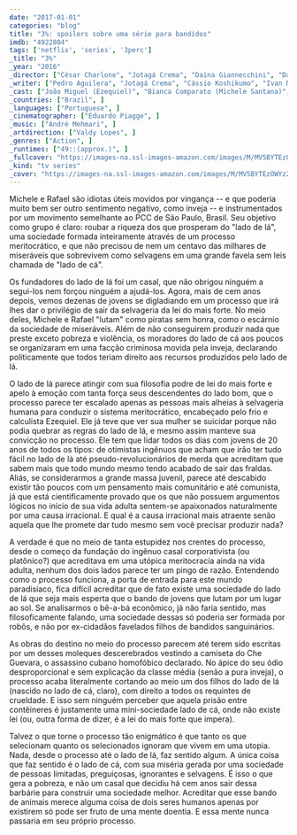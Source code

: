 ```yaml
---
date: "2017-01-01"
categories: "blog"
title: "3%: spoilers sobre uma série para bandidos"
imdb: "4922804"
tags: ['netflix', 'series', '3perc']
_title: "3%"
_year: "2016"
_director: ["César Charlone", "Jotagá Crema", "Daina Giannecchini", "Dani Libardi", ]
_writer: ["Pedro Aguilera", "Jotagá Crema", "Cássio Koshikumo", "Ivan Nakamura", "Denis Nielsen", ]
_cast: ["João Miguel (Ezequiel)", "Bianca Comparato (Michele Santana)", "Michel Gomes (Fernando Carvalho)", "Rodolfo Valente (Rafael Moreira)", "Vaneza Oliveira (Joana Coelho)", "Viviane Porto (Aline)", "Sérgio Mamberti (Matheus)", "Zezé Motta (Nair)", "Celso Frateschi (Líder da Causa)", ]
_countries: ["Brazil", ]
_languages: ["Portuguese", ]
_cinematographer: ["Eduardo Piagge", ]
_music: ["André Mehmari", ]
_artdirection: ["Valdy Lopes", ]
_genres: ["Action", ]
_runtimes: ["49::(approx.)", ]
_fullcover: "https://images-na.ssl-images-amazon.com/images/M/MV5BYTEzOWYzZDktOTkzZC00ZTcyLThjZDYtNDA2Y2Y1YTcxMzNlXkEyXkFqcGdeQXVyMTkzODUwNzk@.jpg"
_kind: "tv series"
_cover: "https://images-na.ssl-images-amazon.com/images/M/MV5BYTEzOWYzZDktOTkzZC00ZTcyLThjZDYtNDA2Y2Y1YTcxMzNlXkEyXkFqcGdeQXVyMTkzODUwNzk@._V1._SX94_SY140_.jpg"
---
```

Michele e Rafael são idiotas úteis movidos por vingança -- e que poderia muito bem ser outro sentimento negativo, como inveja -- e instrumentados por um movimento semelhante ao PCC de São Paulo, Brasil. Seu objetivo como grupo é claro: roubar a riqueza dos que prosperam do "lado de lá", uma sociedade formada inteiramente através de um processo meritocrático, e que não precisou de nem um centavo das milhares de miseráveis que sobrevivem como selvagens em uma grande favela sem leis chamada de "lado de cá".

Os fundadores do lado de lá foi um casal, que não obrigou ninguém a segui-los nem forçou ninguém a ajudá-los. Agora, mais de cem anos depois, vemos dezenas de jovens se digladiando em um processo que irá lhes dar o privilégio de sair da selvageria da lei do mais forte. No meio deles, Michele e Rafael "lutam" como piratas sem honra, como o escárnio da sociedade de miseráveis. Além de não conseguirem produzir nada que preste exceto pobreza e violência, os moradores do lado de cá aos poucos se organizaram em uma facção criminosa movida pela inveja, declarando politicamente que todos teriam direito aos recursos produzidos pelo lado de lá.

O lado de lá parece atingir com sua filosofia podre de lei do mais forte e apelo à emoção com tanta força seus descendentes do lado bom, que o processo parece ter escalado apenas as pessoas mais alheias à selvageria humana para conduzir o sistema meritocrático, encabeçado pelo frio e calculista Ezequiel. Ele já teve que ver sua mulher se suicidar porque não podia quebrar as regras do lado de lá, e mesmo assim manteve sua convicção no processo. Ele tem que lidar todos os dias com jovens de 20 anos de todos os tipos: de otimistas ingênuos que acham que irão ter tudo fácil no lado de lá até pseudo-revolucionários de merda que acreditam que sabem mais que todo mundo mesmo tendo acabado de sair das fraldas. Aliás, se considerarmos a grande massa juvenil, parece até descabido existir tão poucos com um pensamento mais comunitário e até comunista, já que está cientificamente provado que os que não possuem argumentos lógicos no início de sua vida adulta sentem-se apaixonados naturalmente por uma causa irracional. E qual é a causa irracional mais atraente senão aquela que lhe promete dar tudo mesmo sem você precisar produzir nada?

A verdade é que no meio de tanta estupidez nos crentes do processo, desde o começo da fundação do ingênuo casal corporativista (ou platônico?) que acreditava em uma utópica meritocracia ainda na vida adulta, nenhum dos dois lados parece ter um pingo de razão. Entendendo como o processo funciona, a porta de entrada para este mundo paradisíaco, fica difícil acreditar que de fato existe uma sociedade do lado de lá que seja mais esperta que o bando de jovens que lutam por um lugar ao sol. Se analisarmos o bê-a-bá econômico, já não faria sentido, mas filosoficamente falando, uma sociedade dessas só poderia ser formada por robôs, e não por ex-cidadãos favelados filhos de bandidos sanguinários.

As obras do destino no meio do processo parecem até terem sido escritas por um desses moleques descerebrados vestindo a camiseta do Che Guevara, o assassino cubano homofóbico declarado. No ápice do seu ódio desproporcional e sem explicação da classe média (senão a pura inveja), o processo acaba literalmente cortando ao meio um dos filhos do lado de lá (nascido no lado de cá, claro), com direito a todos os requintes de crueldade. E isso sem ninguém perceber que aquela prisão entre contêineres é justamente uma mini-sociedade lado de cá, onde não existe lei (ou, outra forma de dizer, é a lei do mais forte que impera).

Talvez o que torne o processo tão enigmático é que tanto os que selecionam quanto os selecionados ignoram que vivem em uma utopia. Nada, desde o processo até o lado de lá, faz sentido algum. A única coisa que faz sentido é o lado de cá, com sua miséria gerada por uma sociedade de pessoas limitadas, preguiçosas, ignorantes e selvagens. É isso o que gera a pobreza, e não um casal que decidiu há cem anos sair dessa barbárie para construir uma sociedade melhor. Acreditar que esse bando de animais merece alguma coisa de dois seres humanos apenas por existirem só pode ser fruto de uma mente doentia. E essa mente nunca passaria em seu próprio processo.

